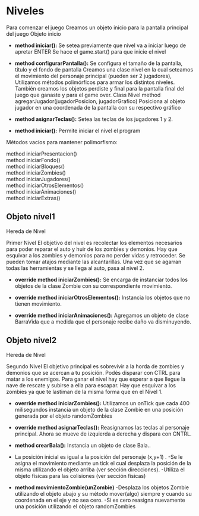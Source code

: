 # Niveles
Para comenzar el juego Creamos un objeto inicio para la pantalla principal del juego
Objeto inicio

*  **method iniciar():**
Se setea previamente que nivel va a iniciar luego de apretar ENTER
Se hace el game.start() para que inicie el nivel

* **method configurarPantalla():**
Se configura el tamaño de la pantalla, título y el fondo de pantalla
Creamos una clase nivel en la cual seteamos el movimiento del personaje principal (pueden ser 2 jugadores), Utilizamos métodos polimórficos para armar los distintos niveles.
También creamos los objetos perdiste y final para la pantalla final del juego que ganaste y para el game over.
Class Nivel
method agregarJugador(jugadorPosicion, jugadorGrafico)
Posiciona al objeto jugador en una coordenada de la pantalla con su respectivo gráfico

* **method asignarTeclas():**
Setea las teclas de los jugadores 1 y 2.

* **method iniciar():**
Permite iniciar el nivel el program

Métodos vacíos para mantener polimorfismo:

method iniciarPresentacion()    
method iniciarFondo()    
method iniciarBloques()      
method iniciarZombies()      
method iniciarJugadores()        
method iniciarOtrosElementos()      
method iniciarAnimaciones()       
method iniciarExtras()      

## Objeto nivel1
Hereda de Nivel

Primer Nivel
El objetivo del nivel es recolectar los elementos necesarios para poder reparar el auto y huir de los zombies y demonios. Hay que esquivar a los zombies y demonios para no perder vidas y retroceder. Se pueden tomar atajos mediante las alcantarillas. Una vez que se agarran todas las herramientas y se llega al auto, pasa al nivel 2. 

* **override method iniciarZombies():** 
Se encarga de instanciar todos los objetos de la clase Zombie con su correspondiente movimiento.

* **override method iniciarOtrosElementos():** 
Instancia los objetos que no tienen movimiento.

* **override method iniciarAnimaciones():**
Agregamos un objeto de clase BarraVida que a medida que el personaje recibe daño va disminuyendo.

## Objeto nivel2
Hereda de Nivel

Segundo Nivel
El objetivo principal es sobrevivir a la horda de zombies y demonios que se acercan a tu posición. Podés disparar con CTRL para matar a los enemigos. Para ganar el nivel hay que esperar a que llegue la nave de rescate y subirse a ella para escapar. Hay que esquivar a los zombies ya que te lastiman de la misma forma que en el Nivel 1. 


* **override method iniciarZombies():**
Utilizamos un onTick que cada 400 milisegundos instancia un objeto de la clase Zombie en una posición generada por el objeto randomZombies

* **override method asignarTeclas():**
Reasignamos las teclas al personaje principal. Ahora se mueve de izquierda a derecha y dispara con CNTRL. 

* **method crearBala():**
Instancia un objeto de clase Bala..
- La posición inicial es igual a la posición del personaje (x,y+1) .
-Se le asigna el movimiento mediante un tick el cual desplaza la posición de la misma utilizando el objeto arriba (ver sección direcciones). 
-Utiliza el objeto físicas para las colisiones (ver sección físicas)

* **method movimientoZombie(unZombie)**
-Desplaza los objetos Zombie utilizando el objeto abajo y su método mover(algo) siempre y cuando su coordenada en el eje y no sea cero. 
-Si es cero reasigna nuevamente una posición utilizando el objeto randomZombies 
